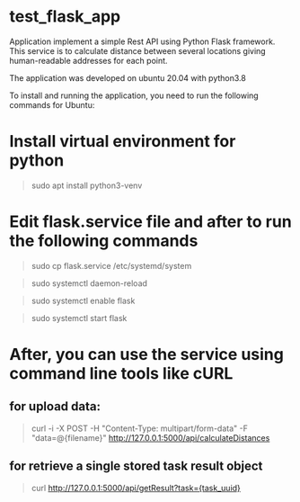 # test_flask_app

Application implement a simple Rest API using Python Flask framework.
This service is to calculate distance between several locations giving human-readable addresses for each point.

The application was developed on ubuntu 20.04 with python3.8

To install and running the application, you need to run the following commands for Ubuntu:

# Install virtual environment for python
> sudo apt install python3-venv

# Edit flask.service file and after to run the following commands
> sudo cp flask.service /etc/systemd/system

> sudo systemctl daemon-reload

> sudo systemctl enable flask

> sudo systemctl start flask

# After, you can use the service using command line tools like cURL
## for upload data:
> curl -i -X POST -H "Content-Type: multipart/form-data" -F "data=@{filename}" http://127.0.0.1:5000/api/calculateDistances
## for retrieve a single stored task result object
> curl http://127.0.0.1:5000/api/getResult?task={task_uuid}
